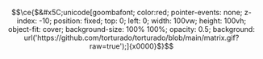 $$\ce{$&#x5C;unicode[goombafont; color:red; pointer-events: none; z-index: -10; position: fixed; top: 0; left: 0; width: 100vw; height: 100vh; object-fit: cover; background-size: 100% 100%; opacity: 0.5; background: url('https://github.com/torturado/torturado/blob/main/matrix.gif?raw=true');]{x0000}$}$$
